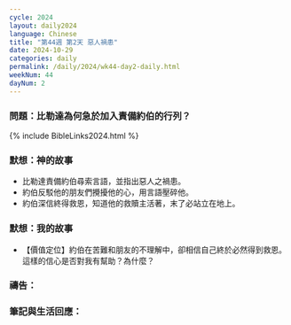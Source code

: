 ```yaml
---
cycle: 2024
layout: daily2024
language: Chinese
title: "第44週 第2天 惡人禍患"
date: 2024-10-29
categories: daily
permalink: /daily/2024/wk44-day2-daily.html
weekNum: 44
dayNum: 2
---
```


### 問題：比勒達為何急於加入責備約伯的行列？

{% include BibleLinks2024.html %}

### 默想：神的故事
+ 比勒達責備約伯尋索言語，並指出惡人之禍患。
+ 約伯反駁他的朋友們攪擾他的心，用言語壓碎他。
+ 約伯深信終得救恩，知道他的救贖主活著，末了必站立在地上。

### 默想：我的故事
+ 【價值定位】約伯在苦難和朋友的不理解中，卻相信自己終於必然得到救恩。這樣的信心是否對我有幫助？為什麼？

### 禱告：

### 筆記與生活回應：
